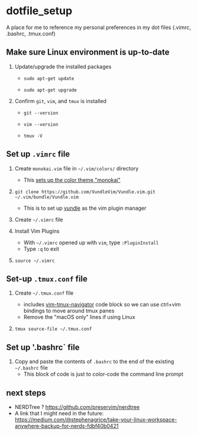 # dotfile_setup
A place for me to reference my personal preferences in my dot files (.vimrc, .bashrc, .tmux.conf)


## Make sure Linux environment is up-to-date

1. Update/upgrade the installed packages

    * `sudo apt-get update`

    * `sudo apt-get upgrade`

1. Confirm `git`, `vim`, and `tmux` is installed

    * `git --version`

    * `vim --version`

    * `tmux -V`

## Set up `.vimrc` file

1. Create `monokai.vim` file in `~/.vim/colors/` directory
   * This [sets up the color theme "monokai"](https://github.com/sickill/vim-monokai)

1. `git clone https://github.com/VundleVim/Vundle.vim.git ~/.vim/bundle/Vundle.vim`
   * This is to set up [vundle](https://github.com/VundleVim/Vundle.vim) as the vim plugin manager

1. Create `~/.vimrc` file

1. Install Vim Plugins
   * With `~/.vimrc` opened up with `vim`, type `:PluginInstall`
   * Type `:q` to exit

1. `source ~/.vimrc` 


## Set-up `.tmux.conf` file

1. Create `~/.tmux.conf` file
   * includes [vim-tmux-navigator](https://github.com/christoomey/vim-tmux-navigator) code block so we can use ctrl+vim bindings to move around tmux panes
   * Remove the "macOS only" lines if using Linux
   
1. `tmux source-file ~/.tmux.conf` 


## Set up '.bashrc` file

1. Copy and paste the contents of `.bashrc` to the end of the existing `~/.bashrc` file
   * This block of code is just to color-code the command line prompt


## next steps 

* NERDTree ?  https://github.com/preservim/nerdtree
* A link that I might need in the future: https://medium.com/@stephenagrice/take-your-linux-workspace-anywhere-backup-for-nerds-fdbf40b0421
